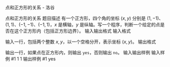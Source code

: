 



点和正方形的关系 - 洛谷














点和正方形的关系
题目描述
有一个正方形，四个角的坐标 $(x,y)$ 分别是 $(1,-1)$、$(1,1)$、$(-1,-1)$、$(-1,1)$，$x$ 是横轴，$y$ 是纵轴。写一个程序，判断一个给定的点是否在这个正方形内（包括正方形边界）。
输入输出格式
输入格式

输入一行，包括两个整数 $x,y$，以一个空格分开，表示坐标 $(x,y)$。
输出格式

输出一行，如果点在正方形内，则输出 `yes`，否则输出 `no`。
输入输出样例
输入样例 #1
1 1
输出样例 #1
yes






